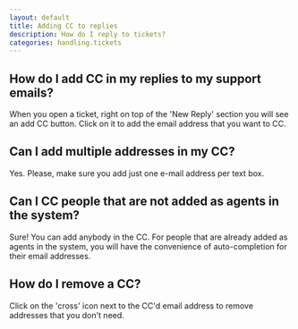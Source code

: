 ```yaml
---
layout: default
title: Adding CC to replies
description: How do I reply to tickets?
categories: handling.tickets
---
```


How do I add CC in my replies to my support emails?
---------------------------------------------------

When you open a ticket, right on top of the 'New Reply' section you will see an add CC button. Click on it to add the email address that you want to CC.

Can I add multiple addresses in my CC?
---------------------------------------

Yes. Please, make sure you add just one e-mail address per text box.

Can I CC people that are not added as agents in the system?
----------------------------------------------------------

Sure! You can add anybody in the CC. For people that are already added as agents in the system, you will have the convenience of auto-completion for their email addresses. 

How do I remove a CC?
---------------------

Click on the 'cross' icon next to the CC'd email address to remove addresses
that you don't need.

